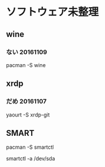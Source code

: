 # ソフトウェア未整理

## wine
### ない 20161109
pacman -S wine

## xrdp
### だめ 20161107
yaourt -S xrdp-git


## SMART
pacman -S smartctl

smartctl -a /dev/sda

